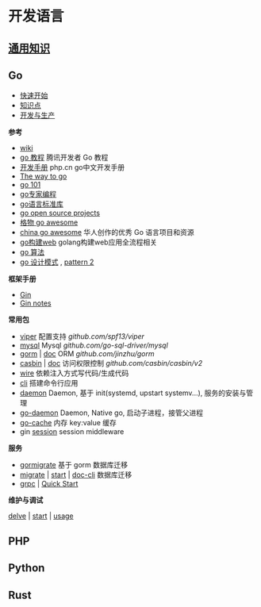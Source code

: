 # 开发语言

## [通用知识](/language/generic)

## Go

* [快速开始](/language/go/start)
* [知识点](/language/go/knowledge)
* [开发与生产](/language/go/devprod)

**参考**

* [wiki](https://github.com/golang/go/wiki)
* [go 教程](https://cloud.tencent.com/developer/doc/1101) 腾讯开发者 Go 教程
* [开发手册](https://m.php.cn/manual/view/35126.html) php.cn go中文开发手册
* [The way to go](https://github.com/unknwon/the-way-to-go_ZH_CN/blob/master/eBook/directory.md)
* [go 101](https://gfw.go101.org/article/101.html)
* [go专家编程](https://rainbowmango.gitbook.io/go/)
* [go语言标准库](https://books.studygolang.com/The-Golang-Standard-Library-by-Example/)
* [go open source projects](https://github.com/hackstoic/golang-open-source-projects)
* [格物 go awesome](https://shockerli.net/post/go-awesome/)
* [china go awesome](https://github.com/hyper0x/awesome-go-China/blob/master/zh_CN/README.md) 华人创作的优秀 Go 语言项目和资源
* [go构建web](https://github.com/astaxie/build-web-application-with-golang/blob/master/zh/preface.md) golang构建web应用全流程相关
* [go 算法](https://github.com/0xAX/go-algorithms)
* [go 设计模式](https://github.com/sevenelevenlee/go-patterns) , [pattern 2](https://github.com/tmrts/go-patterns)

**框架手册**

* [Gin](https://gin-gonic.com/zh-cn/docs/)
* [Gin notes](/language/go/gin)

**常用包**

* [viper](https://github.com/spf13/viper) 配置支持 _github.com/spf13/viper_
* [mysql](https://github.com/go-sql-driver/mysql) Mysql _github.com/go-sql-driver/mysql_
* [gorm](https://github.com/go-gorm/gorm) | [doc](https://gorm.io/docs/) ORM _github.com/jinzhu/gorm_
* [casbin](https://github.com/casbin/casbin) | [doc](https://casbin.org/docs/zh-CN/get-started) 访问权限控制 _github.com/casbin/casbin/v2_
* [wire](https://github.com/google/wire) 依赖注入方式写代码/生成代码
* [cli](https://github.com/urfave/cli) 搭建命令行应用
* [daemon](https://github.com/takama/daemon) Daemon, 基于 init(systemd, upstart systemv...), 服务的安装与管理
* [go-daemon](https://github.com/sevlyar/go-daemon) Daemon, Native go, 启动子进程，接管父进程
* [go-cache](https://github.com/patrickmn/go-cache) 内存 key:value 缓存
* gin [session](https://github.com/gin-contrib/sessions) session middleware

**服务**

* [gormigrate](https://github.com/go-gormigrate/gormigrate) 基于 gorm 数据库迁移
* [migrate](https://github.com/golang-migrate/migrate) | [start](https://github.com/golang-migrate/migrate/blob/master/GETTING_STARTED.md) | [doc-cli](https://github.com/golang-migrate/migrate/tree/master/cmd/migrate) 数据库迁移
* [grpc](https://grpc.io/docs/) | [Quick Start](https://grpc.io/docs/languages/go/quickstart/)
	
**维护与调试**

[delve](https://github.com/go-delve/delve) | [start](https://github.com/go-delve/delve/blob/master/Documentation/cli/getting_started.md) | [usage](https://github.com/go-delve/delve/blob/master/Documentation/usage/dlv.md)

## PHP

## Python

## Rust
